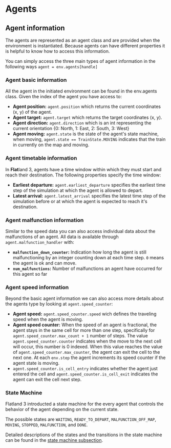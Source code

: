 Agents
======


Agent information
-----------------

The agents are represented as an agent class and are provided when the environment is instantiated. Because agents can have different properties it is helpful
to know how to access this information.

You can simply access the three main types of agent information in the following ways `agent = env.agents[handle]`

### Agent basic information

All the agent in the initiated environment can be found in the env.agents class. Given the index of the agent you have access to:

- **Agent position:** `agent.position` which returns the current coordinates (x, y) of the agent.
- **Agent target:** `agent.target` which returns the target coordinates (x, y).
- **Agent direction:** `agent.direction` which is an int representing the current orientation {0: North, 1: East, 2: South, 3: West}
- **Agent moving:** `agent.state` is the state of the agent's state machine, when moving, `agent.state == TrainState.MOVING` indicates that the train in
  currently on the map and moving.

### Agent timetable information

In **Flat**land 3, agents have a time window within which they must start and reach their destination. The following properties specify the time window:

- **Earliest departure:** `agent.earliest_departure` specifies the earliest time step of the simulation at which the agent is allowed to depart.
- **Latest arrival:** `agent.latest_arrival` specifies the latest time step of the simulation before or at which the agent is expected to reach it's
  destination.

### Agent malfunction information

Similar to the speed data you can also access individual data about the
malfunctions of an agent. All data is available through
`agent.malfunction_handler` with:

- **`malfunction_down_counter`:** Indication how long the agent is still malfunctioning by an integer counting down at each time step. `0` means the agent is ok
  and can move.
- **`num_malfunctions`:** Number of malfunctions an agent have occurred for this agent so far

### Agent speed information

Beyond the basic agent information we can also access more details about
the agents type by looking at `agent.speed_counter`:

- **Agent speed:** `agent.speed_counter.speed` wich defines the traveling speed when the agent is moving.
- **Agent speed counter:** When the speed of an agent is fractional, the agent stays in the same cell for more than one step, specifically for
  `agent.speed_counter.max_count + 1` number of steps. The value `agent.speed_counter.counter` indicates when the move to the next cell will occur, this number
  is 0 indexed. When this value reaches the value of `agent.speed_counter.max_counter`, the agent can exit the cell to the next one. At each `env.step` the
  agent increments its speed counter if the agent state is moving.
- `agent.speed_counter.is_cell_entry` indicates whether the agent just entered the cell and `agent.speed_counter.is_cell_exit` indicates the agent can exit the
  cell next step.

### State Machine

Flatland 3 introducted a state machine for the every agent that controls the behavior of the agent depending on the current state.

The possible states are `WAITING`, `READY_TO_DEPART`, `MALFUNCTION_OFF_MAP`, `MOVING`, `STOPPED`, `MALFUNCTION`, and `DONE`.

Detailed descriptions of the states and the transitions in the state machine can be found in
the [state machine subsection](https://flatland.aicrowd.com/environment/state_machine.html).


